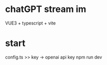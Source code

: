 # chatGPT stream im
VUE3 + typescript + vite 

# start
config.ts >> key -> openai api key
npm run dev